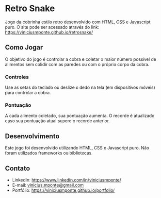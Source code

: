 # Retro Snake

Jogo da cobrinha estilo retro desenvolvido com HTML, CSS e Javascript puro. O site pode ser acessado através do link: https://viniciusmponte.github.io/retrosnake/

## Como Jogar

O objetivo do jogo é controlar a cobra e coletar o maior número possível de alimentos sem colidir com as paredes ou com o próprio corpo da cobra. 

### Controles

Use as setas do teclado ou deslize o dedo na tela (em dispositivos móveis) para controlar a cobra.

### Pontuação

A cada alimento coletado, sua pontuação aumenta. O recorde é atualizado caso sua pontuação atual supere o recorde anterior. 

## Desenvolvimento

Este jogo foi desenvolvido utilizando HTML, CSS e Javascript puro. Não foram utilizados frameworks ou bibliotecas. 

## Contato

- LinkedIn: https://www.linkedin.com/in/viniciusmponte/
- E-mail: vinicius.mponte@gmail.com
- Portfólio: https://viniciusmponte.github.io/portfolio/
